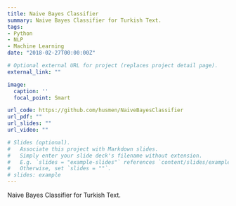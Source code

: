 ```yaml
---
title: Naive Bayes Classifier
summary: Naive Bayes Classifier for Turkish Text.
tags:
- Python
- NLP
- Machine Learning
date: "2018-02-27T00:00:00Z"

# Optional external URL for project (replaces project detail page).
external_link: ""

image:
  caption: ''
  focal_point: Smart

url_code: https://github.com/husmen/NaiveBayesClassifier
url_pdf: ""
url_slides: ""
url_video: ""

# Slides (optional).
#   Associate this project with Markdown slides.
#   Simply enter your slide deck's filename without extension.
#   E.g. `slides = "example-slides"` references `content/slides/example-slides.md`.
#   Otherwise, set `slides = ""`.
# slides: example
---
```


Naive Bayes Classifier for Turkish Text.